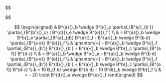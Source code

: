 
$$
  
$$

$$
  \begin{aligned}
    & 
    B^{a}{}_b \wedge B^b{}_c 
    \partial_{B^a{}_{b'}} \partial_{B^{b'}{}_c}
    (
      B^{d}{}_e \wedge B^{e}{}_f
    )
    \\
    & =
    B^{a}{}_b \wedge B^b{}_e 
    \partial_{B^a{}_{d}} 
    B^{e}{}_f
    -     
    B^{a}{}_b \wedge B^{b d} 
    \partial_{B^{a e}} 
    B^{e}{}_f
    \\
    & \phantom{=}
    -
    B^{a}{}_b \wedge B^b{}_f 
    \partial_{B^a{}_{b'}}
    B^{d}{}_{b'} 
    +
    B^{a}{}_b \wedge B^b{}_c 
    \partial_{B^{a f}} 
    B^{d c} 
    \\   
    & =
    B^{a}{}_b \wedge B^b{}_e 
    -     
    B^{a}{}_b \wedge B^{b d} 
    \partial_{B^{a e}} 
    B^{e}{}_f
    \\
    & \phantom{=}
    -
    B^{a}{}_b \wedge B^b{}_f 
    \partial_{B^a{}_{b'}}
    B^{d}{}_{b'} 
    +
    B^{a}{}_b \wedge B^b{}_c 
    \partial_{B^{a f}} 
    B^{d c} 
    \\
    & =
    10 B_{f b} \wedge B^{b d}
    -
    10 B^d{}_b \wedge B^b{}_f
    \\   
    & = 
    - 20 \cdot B^{d}{}_e \wedge B^{e}{}_f
  \end{aligned}
$$
